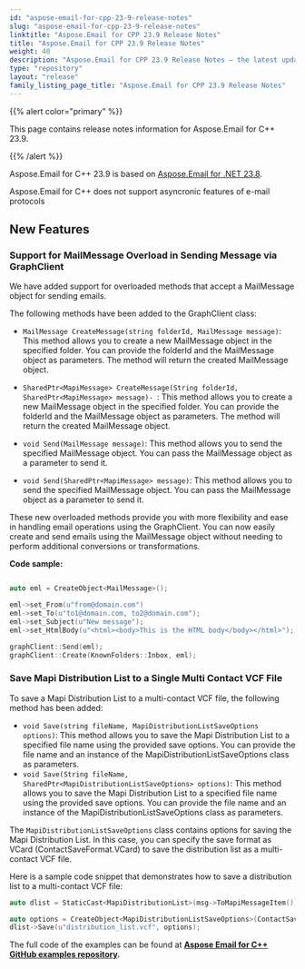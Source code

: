 ```yaml
---
id: "aspose-email-for-cpp-23-9-release-notes"
slug: "aspose-email-for-cpp-23-9-release-notes"
linktitle: "Aspose.Email for CPP 23.9 Release Notes"
title: "Aspose.Email for CPP 23.9 Release Notes"
weight: 40
description: "Aspose.Email for CPP 23.9 Release Notes – the latest updates and fixes."
type: "repository"
layout: "release"
family_listing_page_title: "Aspose.Email for CPP 23.9 Release Notes"
---
```


{{% alert color="primary" %}}

This page contains release notes information for Aspose.Email for C++ 23.9.

{{% /alert %}}

Aspose.Email for C++ 23.9 is based on [Aspose.Email for .NET 23.8](/email/net/release-notes/2023/aspose-email-for-net-23-8-release-notes/).

Aspose.Email for C++ does not support asyncronic features of e-mail protocols

## **New Features**

### **Support for MailMessage Overload in Sending Message via GraphClient**

We have added support for overloaded methods that accept a MailMessage object for sending emails.

The following methods have been added to the GraphClient class:

- `MailMessage CreateMessage(string folderId, MailMessage message)`: This method allows you to create a new MailMessage object in the specified folder. You can provide the folderId and the MailMessage object as parameters. The method will return the created MailMessage object.
- `SharedPtr<MapiMessage> CreateMessage(String folderId, SharedPtr<MapiMessage> message)- `: This method allows you to create a new MailMessage object in the specified folder. You can provide the folderId and the MailMessage object as parameters. The method will return the created MailMessage object.

- `void Send(MailMessage message)`: This method allows you to send the specified MailMessage object. You can pass the MailMessage object as a parameter to send it.
- `void Send(SharedPtr<MapiMessage> message)`: This method allows you to send the specified MailMessage object. You can pass the MailMessage object as a parameter to send it.

These new overloaded methods provide you with more flexibility and ease in handling email operations using the GraphClient. You can now easily create and send emails using the MailMessage object without needing to perform additional conversions or transformations.

**Code sample:**

```cpp

auto eml = CreateObject<MailMessage>();

eml->set_From(u"from@domain.com")
eml->set_To(u"to1@domain.com, to2@domain.com");
eml->set_Subject(u"New message");
eml->set_HtmlBody(u"<html><body>This is the HTML body</body></html>");

graphClient::Send(eml);
graphClient::Create(KnownFolders::Inbox, eml);
```

### **Save Mapi Distribution List to a Single Multi Contact VCF File**

To save a Mapi Distribution List to a multi-contact VCF file, the following method has been added:

- `void Save(string fileName, MapiDistributionListSaveOptions options)`: This method allows you to save the Mapi Distribution List to a specified file name using the provided save options. You can provide the file name and an instance of the MapiDistributionListSaveOptions class as parameters.
- `void Save(String fileName, SharedPtr<MapiDistributionListSaveOptions> options)`: This method allows you to save the Mapi Distribution List to a specified file name using the provided save options. You can provide the file name and an instance of the MapiDistributionListSaveOptions class as parameters.

The `MapiDistributionListSaveOptions` class contains options for saving the Mapi Distribution List. In this case, you can specify the save format as VCard (ContactSaveFormat.VCard) to save the distribution list as a multi-contact VCF file.

Here is a sample code snippet that demonstrates how to save a distribution list to a multi-contact VCF file:

```cpp
auto dlist = StaticCast<MapiDistributionList>(msg->ToMapiMessageItem());

auto options = CreateObject<MapiDistributionListSaveOptions>(ContactSaveFormat::VCard);
dlist->Save(u"distribution_list.vcf", options);
```


The full code of the examples can be found at **[Aspose Email for C++ GitHub examples repository](https://github.com/aspose-email/Aspose.Email-for-C).**
